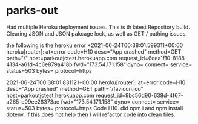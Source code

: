 # parks-out
Had multiple Heroku deployment issues.  This is th latest Repository build.  Clearing JSON and JSON pakcage lock, as well as GET / pathing issues.

the following is the heroku error
  *2021-06-24T00:38:01.599311+00:00 
heroku[router]: 
  at=error 
  code=H10 
  desc="App crashed" 
  method=GET 
  path="/" 
  host=parkoutjctest.herokuapp.com request_id=6cea1f10-8188-4134-a61d-4c6e879a418b 
  fwd="173.54.171.158" 
  dyno= connect= service= status=503 bytes= protocol=https
  
2021-06-24T00:38:01.831121+00:00 
heroku[router]: 
  at=error 
  code=H10 
  desc="App crashed" 
  method=GET 
  path="/favicon.ico" 
  host=parkoutjctest.herokuapp.com request_id=9bc56d90-638d-4f67-a265-e09ee28373ae 
  fwd="173.54.171.158" 
  dyno= connect= service= status=503 bytes= protocol=https
Code H10.  did npm i and  npm install dotenv.  if this does not help then I will refactor code into clean files.

